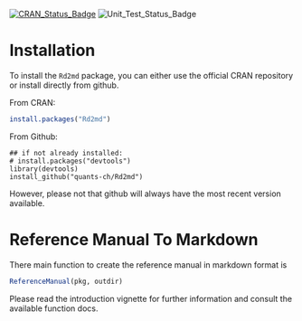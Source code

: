 [![CRAN_Status_Badge](http://www.r-pkg.org/badges/version/Rd2md)](https://cran.r-project.org/package=Rd2md)
![Unit_Test_Status_Badge](https://github.com/quantsch/Rd2md/actions/workflows/r-cmd-check.yaml/badge.svg?branch=master)



# Installation

To install the `Rd2md` package, you can either use the official CRAN repository or install directly from github.

From CRAN:

```r
install.packages("Rd2md")
```

From Github:
```
## if not already installed:
# install.packages("devtools") 
library(devtools)
install_github("quants-ch/Rd2md")
```

However, please not that github will always have the most recent version available.

# Reference Manual To Markdown

There main function to create the reference manual in markdown format is

```r
ReferenceManual(pkg, outdir)
```

Please read the introduction vignette for further information and consult the available function docs.